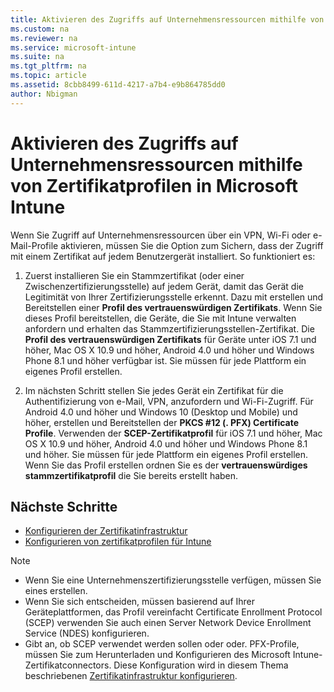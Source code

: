 ```yaml
---
title: Aktivieren des Zugriffs auf Unternehmensressourcen mithilfe von Zertifikatprofilen in Microsoft Intune
ms.custom: na
ms.reviewer: na
ms.service: microsoft-intune
ms.suite: na
ms.tgt_pltfrm: na
ms.topic: article
ms.assetid: 8cbb8499-611d-4217-a7b4-e9b864785dd0
author: Nbigman
---
```

# Aktivieren des Zugriffs auf Unternehmensressourcen mithilfe von Zertifikatprofilen in Microsoft Intune
Wenn Sie Zugriff auf Unternehmensressourcen über ein VPN, Wi-Fi oder e-Mail-Profile aktivieren, müssen Sie die Option zum Sichern, dass der Zugriff mit einem Zertifikat auf jedem Benutzergerät installiert. So funktioniert es:

 
1.   Zuerst installieren Sie ein Stammzertifikat (oder einer Zwischenzertifizierungsstelle) auf jedem Gerät, damit das Gerät die Legitimität von Ihrer Zertifizierungsstelle erkennt. Dazu mit erstellen und Bereitstellen einer **Profil des vertrauenswürdigen Zertifikats**. Wenn Sie dieses Profil bereitstellen, die Geräte, die Sie mit Intune verwalten anfordern und erhalten das Stammzertifizierungsstellen-Zertifikat. Die **Profil des vertrauenswürdigen Zertifikats** für Geräte unter iOS 7.1 und höher, Mac OS X 10.9 und höher, Android 4.0 und höher und Windows Phone 8.1 und höher verfügbar ist. Sie müssen für jede Plattform ein eigenes Profil erstellen.

2.   Im nächsten Schritt stellen Sie jedes Gerät ein Zertifikat für die Authentifizierung von e-Mail, VPN, anzufordern und Wi-Fi-Zugriff. Für Android 4.0 und höher und Windows 10 (Desktop und Mobile) und höher, erstellen und Bereitstellen der **PKCS #12 (. PFX) Certificate Profile**. Verwenden der **SCEP-Zertifikatprofil** für iOS 7.1 und höher, Mac OS X 10.9 und höher, Android 4.0 und höher und Windows Phone 8.1 und höher. Sie müssen für jede Plattform ein eigenes Profil erstellen. Wenn Sie das Profil erstellen ordnen Sie es der **vertrauenswürdiges stammzertifikatprofil** die Sie bereits erstellt haben.

## Nächste Schritte
- [Konfigurieren der Zertifikatinfrastruktur](Configure-certificate-infrastructure.md)
- [Konfigurieren von zertifikatprofilen für Intune](Configure-Intune-certificate-profiles.md)
> [!NOTE]           
> -    Wenn Sie eine Unternehmenszertifizierungsstelle verfügen, müssen Sie eines erstellen. 
>- Wenn Sie sich entscheiden, müssen basierend auf Ihrer Geräteplattformen, das Profil vereinfacht Certificate Enrollment Protocol (SCEP) verwenden Sie auch einen Server Network Device Enrollment Service (NDES) konfigurieren.
>-  Gibt an, ob SCEP verwendet werden sollen oder oder. PFX-Profile, müssen Sie zum Herunterladen und Konfigurieren des Microsoft Intune-Zertifikatconnectors.
> Diese Konfiguration wird in diesem Thema beschriebenen [Zertifikatinfrastruktur konfigurieren](Configure-certificate-infrastructure.md).

<!--HONumber=Mar16_HO2-->


